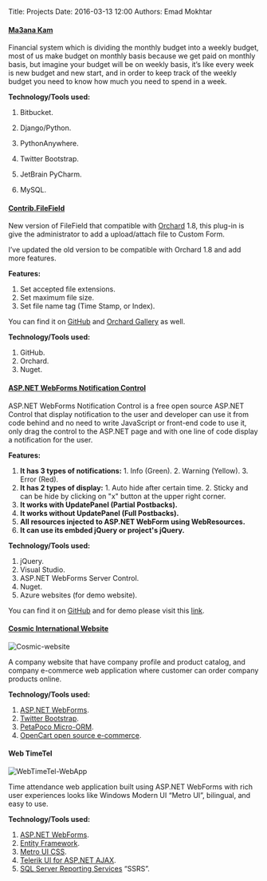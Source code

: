 Title: Projects
Date: 2016-03-13 12:00
Authors: Emad Mokhtar

#### [Ma3ana Kam](/2015/03/my-first-django-app/)

Financial system which is dividing the monthly budget into a weekly budget, most of us make budget on monthly basis because we get paid on monthly basis, but imagine your budget will be on weekly basis, it’s like every week is new budget and new start, and in order to keep track of the weekly budget you need to know how much you need to spend in a week.

**Technology/Tools used:**  


  1. Bitbucket.  

  2. Django/Python.
  3. PythonAnywhere.
  4. Twitter Bootstrap.
  5. JetBrain PyCharm.
  6. MySQL.

#### [Contrib.FileField](https://github.com/EmadMokhtar/Contrib.FileField)

New version of FileField that compatible with [Orchard](http://www.orchardproject.net/) 1.8, this plug-in is give the administrator to add a upload/attach file to Custom Form.

I’ve updated the old version to be compatible with Orchard 1.8 and add more features.

**Features:**

  1. Set accepted file extensions. 
  2. Set maximum file size. 
  3. Set file name tag (Time Stamp, or Index).

You can find it on [GitHub](https://github.com/EmadMokhtar/Contrib.FileField) and [Orchard Gallery](https://gallery.orchardproject.net/List/Modules/Orchard.Module.Contrib.FileField) as well.

**Technology/Tools used:**

  1. GitHub.
  2. Orchard.
  3. Nuget.

#### [ASP.NET WebForms Notification Control](/2014/06/asp-net-webforms-notification-control/)

ASP.NET WebForms Notification Control is a free open source ASP.NET Control that display notification to the user and developer can use it from code behind and no need to write JavaScript or front-end code to use it, only drag the control to the ASP.NET page and with one line of code display a notification for the user.

**Features:**

  1. **It has 3 types of notifications:**
    1. Info (Green). 
    2. Warning (Yellow). 
    3. Error (Red).
  2. **It has 2 types of display:**
    1. Auto hide after certain time. 
    2. Sticky and can be hide by clicking on "x" button at the upper right corner.
  3. **It works with UpdatePanel (Partial Postbacks).**
  4. **It works without UpdatePanel (Full Postbacks).**
  5. **All resources injected to ASP.NET WebForm using WebResources.**
  6. **It can use its embded jQuery or project's jQuery.**

**Technology/Tools used:**

  1. jQuery. 
  2. Visual Studio. 
  3. ASP.NET WebForms Server Control. 
  4. Nuget. 
  5. Azure websites (for demo website).

You can find it on [GitHub](https://github.com/EmadMokhtar/CustomControls.NotificationControl) and for demo please visit this [link](http://notificaitoncontrol.azurewebsites.net/).

#### [Cosmic International Website](http://www.cosmic.com.kw)

![Cosmic-website]({filename}/images/1442310863_full.png)

A company website that have company profile and product catalog, and   
company e-commerce web application where customer can order company products online.

**Technology/Tools used:**

  1. [ASP.NET WebForms](http://www.asp.net/web-forms). 
  2. [Twitter Bootstrap](http://getbootstrap.com/2.3.2/). 
  3. [PetaPoco Micro-ORM](http://www.toptensoftware.com/petapoco/). 
  4. [OpenCart open source e-commerce](http://www.opencart.com/). 

#### Web TimeTel

![WebTimeTel-WebApp]({filename}/images/1442310863_full.png)

Time attendance web application built using ASP.NET WebForms with rich   
user experiences looks like Windows Modern UI “Metro UI”, bilingual, and easy to use.

**Technology/Tools used:**

  1. [ASP.NET WebForms](http://www.asp.net/web-forms). 
  2. [Entity Framework](http://entityframework.codeplex.com/). 
  3. [Metro UI CSS](http://metroui.org.ua/). 
  4. [Telerik UI for ASP.NET AJAX](http://www.telerik.com/products/aspnet-ajax.aspx). 
  5. [SQL Server Reporting Services](http://www.microsoft.com/en-us/sqlserver/solutions-technologies/business-intelligence/reporting.aspx) “SSRS”.